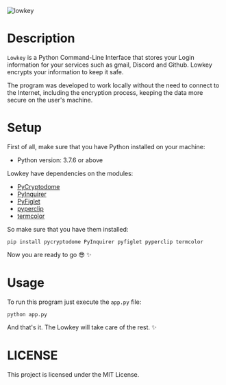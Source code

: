 ![lowkey](https://user-images.githubusercontent.com/46505446/77723947-8dbbd780-6fd0-11ea-8853-574ddb403e66.gif)

# Description

`Lowkey` is a Python Command-Line Interface that stores your Login information for your services such as gmail, Discord and Github. Lowkey encrypts your information to keep it safe. 

The program was developed to work locally without the need to connect to the Internet, including the encryption process, keeping the data more secure on the user's machine.

# Setup

First of all, make sure that you have Python installed on your machine:
* Python version: 3.7.6 or above

Lowkey have dependencies on the modules:
* [PyCryptodome](https://github.com/Legrandin/pycryptodome)
* [PyInquirer](https://github.com/CITGuru/PyInquirer)
* [PyFiglet](https://github.com/pwaller/pyfiglet)
* [pyperclip](https://github.com/asweigart/pyperclip)
* [termcolor](https://github.com/hfeeki/termcolor)

So make sure that you have them installed:

`pip install pycryptodome PyInquirer pyfiglet pyperclip termcolor`

Now you are ready to go :sunglasses: :sparkles:

# Usage

To run this program just execute the `app.py` file:

`python app.py`

And that's it. The Lowkey will take care of the rest. :sparkles:

# LICENSE

This project is licensed under the MIT License.
